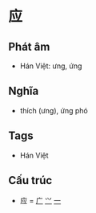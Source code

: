 # 应

## Phát âm
* Hán Việt: ưng, ứng

## Nghĩa
* thích (ưng), ứng phó

## Tags
* Hán Việt

## Cấu trúc
* 应 = [广](广.md) [⺍](⺍.md) [一](一.md)

<script>window.HANZI_FIELD='应';</script>